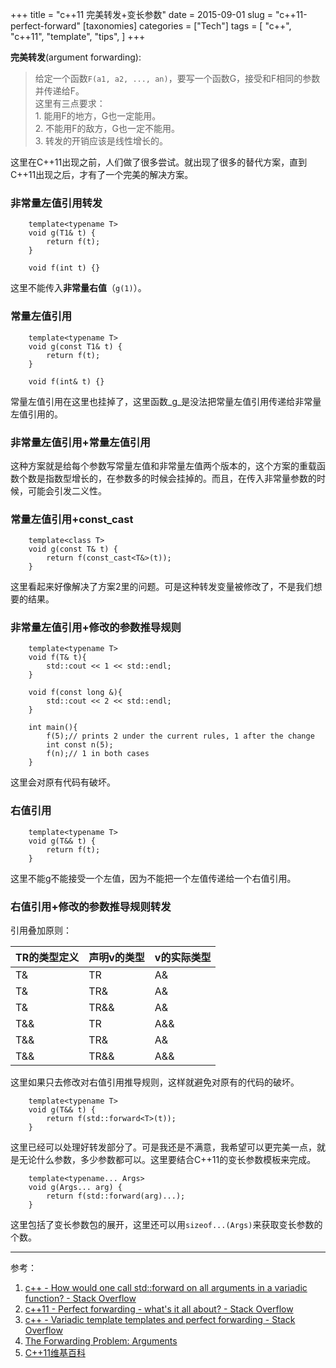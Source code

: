 +++
title = "c++11 完美转发+变长参数"
date = 2015-09-01
slug = "c++11-perfect-forward"
[taxonomies]
categories =  ["Tech"]
tags = [
  "c++",
  "c++11",
  "template",
  "tips",
]
+++

**完美转发**(argument forwarding):

> 给定一个函数`F(a1, a2, ..., an)`，要写一个函数G，接受和F相同的参数并传递给F。  
> 这里有三点要求：  
> 1\. 能用F的地方，G也一定能用。  
> 2\. 不能用F的敌方，G也一定不能用。  
> 3\. 转发的开销应该是线性增长的。

这里在C++11出现之前，人们做了很多尝试。就出现了很多的替代方案，直到C++11出现之后，才有了一个完美的解决方案。

### 非常量左值引用转发

```
    template<typename T>
    void g(T1& t) {
        return f(t);
    }
    
    void f(int t) {}
```
    

这里不能传入**非常量右值**（`g(1)`）。

### 常量左值引用

```
    template<typename T>
    void g(const T1& t) {
        return f(t);
    }
    
    void f(int& t) {}
```
    

常量左值引用在这里也挂掉了，这里函数_g_是没法把常量左值引用传递给非常量左值引用的。

### 非常量左值引用+常量左值引用

这种方案就是给每个参数写常量左值和非常量左值两个版本的，这个方案的重载函数个数是指数型增长的，在参数多的时候会挂掉的。而且，在传入非常量参数的时候，可能会引发二义性。

### 常量左值引用+const_cast

```
    template<class T>
    void g(const T& t) {
        return f(const_cast<T&>(t));
    }
```
    

这里看起来好像解决了方案2里的问题。可是这种转发变量被修改了，不是我们想要的结果。

### 非常量左值引用+修改的参数推导规则

```
    template<typename T>
    void f(T& t){
        std::cout << 1 << std::endl;
    }
    
    void f(const long &){
        std::cout << 2 << std::endl;
    }
    
    int main(){
        f(5);// prints 2 under the current rules, 1 after the change
        int const n(5);
        f(n);// 1 in both cases
    }
```
    

这里会对原有代码有破坏。

### 右值引用

```
    template<typename T>
    void g(T&& t) {
        return f(t);
    }
```
    

这里不能g不能接受一个左值，因为不能把一个左值传递给一个右值引用。

### 右值引用+修改的参数推导规则转发

引用叠加原则：

| TR的类型定义 | 声明v的类型 | v的实际类型 |
| --- | --- | --- |
| T&  | TR  | A&  |
| T&  | TR& | A&  |
| T&  | TR&& | A&  |
| T&& | TR  | A&& |
| T&& | TR& | A&  |
| T&& | TR&& | A&& |

这里如果只去修改对右值引用推导规则，这样就避免对原有的代码的破坏。

```
    template<typename T>
    void g(T&& t) {
        return f(std::forward<T>(t));
    }
```
    

这里已经可以处理好转发部分了。可是我还是不满意，我希望可以更完美一点，就是无论什么参数，多少参数都可以。这里要结合C++11的变长参数模板来完成。

```
    template<typename... Args>
    void g(Args... arg) {
        return f(std::forward(arg)...);
    }
```
    

这里包括了变长参数包的展开，这里还可以用`sizeof...(Args)`来获取变长参数的个数。

-----

参考：

1. [c++ - How would one call std::forward on all arguments in a variadic function? - Stack Overflow](http://stackoverflow.com/questions/6486432/variadic-template-templates-and-perfect-forwarding)  
2. [c++11 - Perfect forwarding - what's it all about? - Stack Overflow](http://stackoverflow.com/questions/6829241/perfect-forwarding-whats-it-all-about)  
3. [c++ - Variadic template templates and perfect forwarding - Stack Overflow](http://stackoverflow.com/questions/6486432/variadic-template-templates-and-perfect-forwarding)  
4. [The Forwarding Problem: Arguments](http://www.open-std.org/jtc1/sc22/wg21/docs/papers/2002/n1385.htm)  
5. [C++11维基百科](http://zh.wikipedia.org/wiki/C%2B%2B11#.E5.8F.B3.E5.80.BC.E5.BC.95.E7.94.A8.E5.92.8Cmove.E8.AA.9E.E6.84.8F)